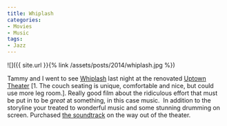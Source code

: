 ```yaml
---
title: Whiplash
categories:
- Movies
- Music
tags:
- Jazz
---
```


![]({{ site.url }}{% link /assets/posts/2014/whiplash.jpg %})
  



Tammy and I went to see [Whiplash](https://en.wikipedia.org/wiki/Whiplash_(2014_film)) last night at the renovated [Uptown Theater](http://www.landmarktheatres.com/market/Minneapolis/UptownTheatre.htm) [1. The couch seating is unique, comfortable and nice, but could use more leg room.]. Really good film about the ridiculous effort that must be put in to be _great_ at something, in this case music.  In addition to the storyline your treated to wonderful music and some stunning drumming on screen. Purchased [the soundtrack](https://itunes.apple.com/us/album/whiplash-original-motion-picture-soundtrack/id918264571?uo=4&app=itunes&at=1001lxyE&ct=thingelstad_com) on the way out of the theater.

